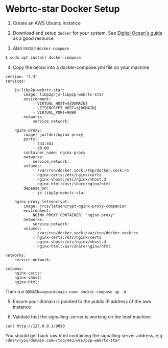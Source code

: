 # Webrtc-star Docker Setup

1. Create an AWS Ubuntu instance

2. Download and setup `docker` for your system. See [Digital Ocean's guide](https://www.digitalocean.com/community/tutorials/how-to-install-and-use-docker-on-ubuntu-22-04) as a good resource

3. Also install `docker-compose`

```bash
$ sudo apt install docker-compose
```

4. Copy the below into a docker-compose.yml file on your machine

```
version: "3.3"
services:

    js-libp2p-webrtc-star:
        image: libp2p/js-libp2p-webrtc-star
        environment:
            - VIRTUAL_HOST=${DOMAIN}
            - LETSENCRYPT_HOST=${DOMAIN}
            - VIRTUAL_PORT=9090
        networks:
            service_network:

    nginx-proxy:
        image: jwilder/nginx-proxy
        ports:
            - 443:443
            - 80:80
        container_name: nginx-proxy
        networks:
            service_network:
        volumes:
            - /var/run/docker.sock:/tmp/docker.sock:ro
            - nginx-certs:/etc/nginx/certs
            - nginx-vhost:/etc/nginx/vhost.d
            - nginx-html:/usr/share/nginx/html
        depends_on:
            - js-libp2p-webrtc-star

    nginx-proxy-letsencrypt:
        image: jrcs/letsencrypt-nginx-proxy-companion
        environment:
            NGINX_PROXY_CONTAINER: "nginx-proxy"
        networks:
            service_network:
        volumes:
            - /var/run/docker.sock:/var/run/docker.sock:ro
            - nginx-certs:/etc/nginx/certs
            - nginx-vhost:/etc/nginx/vhost.d
            - nginx-html:/usr/share/nginx/html

networks:
    service_network:

volumes:
    nginx-certs:
    nginx-vhost:
    nginx-html:
```

Then run `DOMAIN=<yourdomain.com> docker-compose up -d`

5. Ensure your domain is pointed to the public IP address of the aws instance

6. Validate that the signalling-server is working on the host machine

```
curl http://127.0.0.1:9090
```

You should get back raw html containing the signalling server address, e,g `/dns4/<yourdomain.com>/tcp/443/wss/p2p-webrtc-star`
